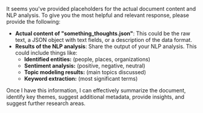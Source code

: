 
It seems you've provided placeholders for the actual document content and NLP analysis.  To give you the most helpful and relevant response, please provide the following:

* **Actual content of "something_thoughts.json"**: This could be the raw text, a JSON object with text fields, or a description of the data format.
* **Results of the NLP analysis**:  Share the output of your NLP analysis. This could include things like:
    * **Identified entities:**  (people, places, organizations)
    * **Sentiment analysis:** (positive, negative, neutral)
    * **Topic modeling results:** (main topics discussed)
    * **Keyword extraction:** (most significant terms)

Once I have this information, I can effectively summarize the document, identify key themes, suggest additional metadata, provide insights, and suggest further research areas. 

